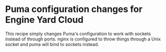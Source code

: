 # Puma configuration changes for Engine Yard Cloud

This recipe simply changes Puma's configuration to work with sockets instead of through
ports. nginx is configured to throw things through a Unix socket and puma will bind
to sockets instead.